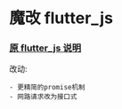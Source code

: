 # 魔改 flutter_js

### [原 flutter_js 说明](https://github.com/abner/flutter_js/readme.md)

改动:

    - 更精简的promise机制
    - 网路请求改为接口式